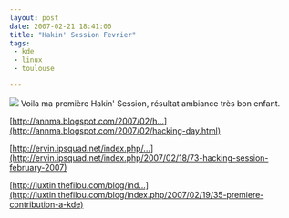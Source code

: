 ```yaml
---
layout: post
date: 2007-02-21 18:41:00
title: "Hakin' Session Fevrier"
tags:
 - kde
 - linux
 - toulouse

---
```


![](/images/60px-KDE_logo.svg.png) Voila ma première Hakin' Session, résultat ambiance très bon enfant.

[http://annma.blogspot.com/2007/02/h...](http://annma.blogspot.com/2007/02/hacking-day.html)

[http://ervin.ipsquad.net/index.php/...](http://ervin.ipsquad.net/index.php/2007/02/18/73-hacking-session-february-2007)

[http://luxtin.thefilou.com/blog/ind...](http://luxtin.thefilou.com/blog/index.php/2007/02/19/35-premiere-contribution-a-kde)
